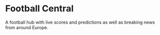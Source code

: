 # Football Central
A football hub with live scores and predictions as well as breaking news from around Europe.
